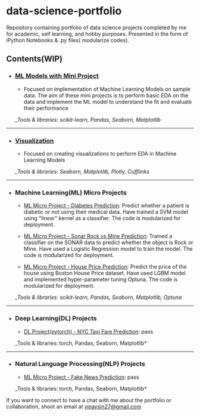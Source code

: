 # data-science-portfolio

Repository containing portfolio of data science projects completed by me for academic, self learning, and hobby purposes. Presented in the form of iPython Notebooks & .py files( modularize codes).



## Contents(WIP)

- ### [ML Models with Mini Project](https://github.com/vinay-singh27/data-science-portfolio/tree/main/ML%20Models%20with%20Mini%20Projects)

	- Focused on implementation of Machine Learning Models on sample data. The aim of these mini projects is to perform basic EDA on the data and implement the ML model to understand the fit and evaluate their performance
	
	*_Tools & libraries: scikit-learn, Pandas, Seaborn, Matplotlib*
	
-----------------------------------------------------------------------------------------------------------------------------------------------------


- ### [Visualization](https://github.com/vinay-singh27/data-science-portfolio/tree/main/ML%20Models%20with%20Mini%20Projects)

	- Focused on creating visualizations to perform EDA in Machine Learning Models
	
	*_Tools & libraries: Seaborn, Matplotlib, Plotly, Cufflinks*
	
-----------------------------------------------------------------------------------------------------------------------------------------------------
	
	
- ### Machine Learning(ML) Micro Projects

	- [ML Micro Project - Diabetes Prediction](https://github.com/vinay-singh27/data-science-portfolio/tree/main/ML%20Micro%20Project%20-%20Diabetes%20Prediction): Predict whether a patient is diabetic or not using their medical data. Have trained a SVM model using "linear" kernel as a classifier. The code is modularized for deployment. 

	- [ML Micro Project - Sonar Rock vs Mine Prediction](https://github.com/vinay-singh27/data-science-portfolio/tree/main/ML%20Micro%20Project%20-%20Sonar%20Rock%20vs%20Mine%20Prediction): Trained a classifier on the SONAR data to predict whether the object is Rock or Mine. Have used a Logistic Regression model to train the model. The code is modularized for deployment. 

	- [ML Micro Project - House Price Prediction](https://github.com/vinay-singh27/data-science-portfolio/tree/main/ML%20Micro%20Project%20-%20House%20Price%20Prediction): Predict the price of the house using Boston House Price dataset. Have used LGBM model and implemented hyper-parameter tuning Optuna. The code is modularized for deployment.

	*_Tools & libraries: scikit-learn, Pandas, Seaborn, Matplotlib, Optuna*
	
-----------------------------------------------------------------------------------------------------------------------------------------------------

- ### Deep Learning(DL) Projects

	- [DL Project(pytorch) - NYC Taxi Fare Prediction](https://github.com/vinay-singh27/data-science-portfolio/tree/main/DL%20Project(pytorch)%20-%20NYC%20Taxi%20Fare%20Prediction): pass
	
	_Tools & libraries: torch, Pandas, Seaborn, Matplotlib*

-----------------------------------------------------------------------------------------------------------------------------------------------------

- ### Natural Language Processing(NLP)  Projects

	- [ML Micro Project - Fake News Prediction](https://github.com/vinay-singh27/data-science-portfolio/tree/main/ML%20Micro%20Project%20-%20Diabetes%20Prediction): pass


	_Tools & libraries: torch, Pandas, Seaborn, Matplotlib*


If you want to connect to have a chat with me about the portfolio or collaboration, shoot an email at vinaysin27@gmail.com 
